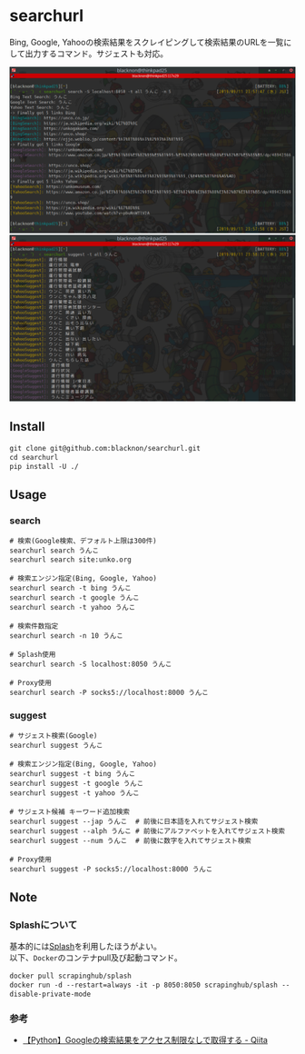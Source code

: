 searchurl
===

Bing, Google, Yahooの検索結果をスクレイピングして検索結果のURLを一覧にして出力するコマンド。サジェストも対応。


<p align="center">
<img src="./img/searchurl1.png" />
<img src="./img/searchurl2.png" />
</p>

## Install

    git clone git@github.com:blacknon/searchurl.git
    cd searchurl
    pip install -U ./


## Usage

### search

    # 検索(Google検索、デフォルト上限は300件)
    searchurl search うんこ
    searchurl search site:unko.org

    # 検索エンジン指定(Bing, Google, Yahoo)
    searchurl search -t bing うんこ
    searchurl search -t google うんこ
    searchurl search -t yahoo うんこ

    # 検索件数指定
    searchurl search -n 10 うんこ

    # Splash使用
    searchurl search -S localhost:8050 うんこ

    # Proxy使用
    searchurl search -P socks5://localhost:8000 うんこ


### suggest

    # サジェスト検索(Google)
    searchurl suggest うんこ

    # 検索エンジン指定(Bing, Google, Yahoo)
    searchurl suggest -t bing うんこ
    searchurl suggest -t google うんこ
    searchurl suggest -t yahoo うんこ

    # サジェスト候補 キーワード追加検索
    searchurl suggest --jap うんこ  # 前後に日本語を入れてサジェスト検索
    searchurl suggest --alph うんこ # 前後にアルファベットを入れてサジェスト検索
    searchurl suggest --num うんこ  # 前後に数字を入れてサジェスト検索

    # Proxy使用
    searchurl suggest -P socks5://localhost:8000 うんこ


## Note

### Splashについて

基本的には[Splash](https://github.com/scrapinghub/splash)を利用したほうがよい。\
以下、`Docker`のコンテナpull及び起動コマンド。

    docker pull scrapinghub/splash
    docker run -d --restart=always -it -p 8050:8050 scrapinghub/splash --disable-private-mode


### 参考

* [【Python】Googleの検索結果をアクセス制限なしで取得する - Qiita](https://qiita.com/derodero24/items/949ac666b18d567e9b61)
